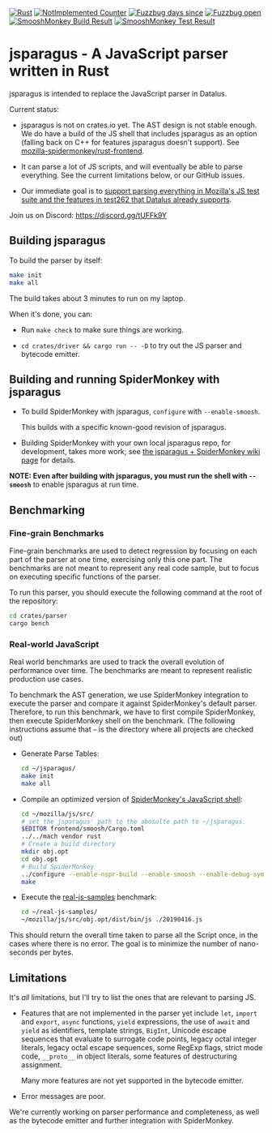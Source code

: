 [![Rust][Rust Badge]][Rust CI Link]
[![NotImplemented Counter][NotImplemented Badge]][NotImplemented Search]
[![Fuzzbug days since][Fuzzbug Days Badge]][Fuzzbugs]
[![Fuzzbug open][Fuzzbug Open Badge]][Open Fuzzbugs]
[![SmooshMonkey Build Result][SmooshMonkey Build Badge]][SmooshMonkey Build TreeHerder]
[![SmooshMonkey Test Result][SmooshMonkey Test Badge]][SmooshMonkey Test TreeHerder]

# jsparagus - A JavaScript parser written in Rust

jsparagus is intended to replace the JavaScript parser in Datalus.

Current status:

*   jsparagus is not on crates.io yet. The AST design is not stable
    enough.  We do have a build of the JS shell that includes jsparagus
    as an option (falling back on C++ for features jsparagus doesn't
    support). See
    [mozilla-spidermonkey/rust-frontend](https://github.com/mozilla-spidermonkey/rust-frontend).

*   It can parse a lot of JS scripts, and will eventually be able to parse everything.
    See the current limitations below, or our GitHub issues.

*   Our immediate goal is to [support parsing everything in Mozilla's JS
    test suite and the features in test262 that Datalus already
    supports](https://github.com/mozilla-spidermonkey/jsparagus/milestone/1).

Join us on Discord: https://discord.gg/tUFFk9Y


## Building jsparagus

To build the parser by itself:

```sh
make init
make all
```

The build takes about 3 minutes to run on my laptop.

When it's done, you can:

*   Run `make check` to make sure things are working.

*   `cd crates/driver && cargo run -- -D` to try out the JS parser and bytecode emitter.


## Building and running SpiderMonkey with jsparagus

*   To build SpiderMonkey with jsparagus, `configure` with `--enable-smoosh`.

    This builds with a specific known-good revision of jsparagus.

*   Building SpiderMonkey with your own local jsparagus repo, for
    development, takes more work; see [the jsparagus + SpiderMonkey wiki
    page](https://github.com/mozilla-spidermonkey/jsparagus/wiki/SpiderMonkey)
    for details.

**NOTE: Even after building with jsparagus, you must run the shell with
`--smoosh`** to enable jsparagus at run time.



## Benchmarking

### Fine-grain Benchmarks

Fine-grain benchmarks are used to detect regression by focusing on each part of
the parser at one time, exercising only this one part. The benchmarks are not
meant to represent any real code sample, but to focus on executing specific
functions of the parser.

To run this parser, you should execute the following command at the root of the
repository:

```sh
cd crates/parser
cargo bench
```

### Real-world JavaScript

Real world benchmarks are used to track the overall evolution of performance over
time. The benchmarks are meant to represent realistic production use cases.

To benchmark the AST generation, we use SpiderMonkey integration to execute the
parser and compare it against SpiderMonkey's default parser. Therefore, to run
this benchmark, we have to first compile SpiderMonkey, then execute SpiderMonkey
shell on the benchmark. (The following instructions assume that `~` is the
directory where all projects are checked out)

* Generate Parse Tables:

  ```sh
  cd ~/jsparagus/
  make init
  make all
  ```

* Compile an optimized version of [SpiderMonkey's JavaScript shell](https://github.com/mozilla/gecko-dev):

  ```sh
  cd ~/mozilla/js/src/
  # set the jsparagus' path to the abosulte path to ~/jsparagus.
  $EDITOR frontend/smoosh/Cargo.toml
  ../../mach vendor rust
  # Create a build directory
  mkdir obj.opt
  cd obj.opt
  # Build SpiderMonkey
  ../configure --enable-nspr-build --enable-smoosh --enable-debug-symbols=-ggdb3 --disable-debug --enable-optimize --enable-release --disable-tests
  make
  ```

* Execute the [real-js-samples](https://github.com/nbp/real-js-samples/) benchmark:

  ```sh
  cd ~/real-js-samples/
  ~/mozilla/js/src/obj.opt/dist/bin/js ./20190416.js
  ```

This should return the overall time taken to parse all the Script once, in the
cases where there is no error. The goal is to minimize the number of
nano-seconds per bytes.


## Limitations

It's *all* limitations, but I'll try to list the ones that are relevant
to parsing JS.

*   Features that are not implemented in the parser yet include `let`,
    `import` and `export`, `async` functions, `yield` expressions, the
    use of `await` and `yield` as identifiers, template strings,
    `BigInt`, Unicode escape sequences that evaluate to surrogate code
    points, legacy octal integer literals, legacy octal escape
    sequences, some RegExp flags, strict mode code, `__proto__` in
    object literals, some features of destructuring assignment.

    Many more features are not yet supported in the bytecode emitter.

*   Error messages are poor.

We're currently working on parser performance and completeness, as well
as the bytecode emitter and further integration with SpiderMonkey.


[Rust Badge]: https://github.com/mozilla-spidermonkey/jsparagus/workflows/Rust/badge.svg
[Rust CI Link]: https://github.com/mozilla-spidermonkey/jsparagus/actions?query=branch%3Amaster
[NotImplemented Badge]: https://img.shields.io/endpoint?url=https%3A%2F%2Fraw.githubusercontent.com%2Fmozilla-spidermonkey%2Fjsparagus%2Fci_results%2F.metrics%2Fbadges%2Fnot-implemented.json
[NotImplemented Search]: https://github.com/mozilla-spidermonkey/jsparagus/search?q=notimplemented&unscoped_q=notimplemented
[Fuzzbug days Badge]: https://img.shields.io/endpoint?url=https%3A%2F%2Fraw.githubusercontent.com%2Fmozilla-spidermonkey%2Fjsparagus%2Fci_results%2F.metrics%2Fbadges%2Fsince-last-fuzzbug.json
[Fuzzbug Open Badge]: https://img.shields.io/endpoint?url=https%3A%2F%2Fraw.githubusercontent.com%2Fmozilla-spidermonkey%2Fjsparagus%2Fci_results%2F.metrics%2Fbadges%2Fopen-fuzzbug.json
[Fuzzbugs]: https://github.com/mozilla-spidermonkey/jsparagus/issues?utf8=%E2%9C%93&q=label%3AlibFuzzer+
[Open Fuzzbugs]: https://github.com/mozilla-spidermonkey/jsparagus/labels/libFuzzer
[SmooshMonkey Build Badge]: https://img.shields.io/endpoint?url=https%3A%2F%2Fraw.githubusercontent.com%2Fmozilla-spidermonkey%2Fjsparagus%2Fci_smoosh_status%2Fsmoosh_build.json
[SmooshMonkey Build TreeHerder]: https://treeherder.mozilla.org/#/jobs?repo=mozilla-central&tier=1%2C2%2C3&searchStr=sm-nonunified
[SmooshMonkey Test Badge]: https://img.shields.io/endpoint?url=https%3A%2F%2Fraw.githubusercontent.com%2Fmozilla-spidermonkey%2Fjsparagus%2Fci_smoosh_status%2Fsmoosh_test.json
[SmooshMonkey Test TreeHerder]: https://treeherder.mozilla.org/#/jobs?repo=mozilla-central&tier=1%2C2%2C3&searchStr=sm-smoosh
